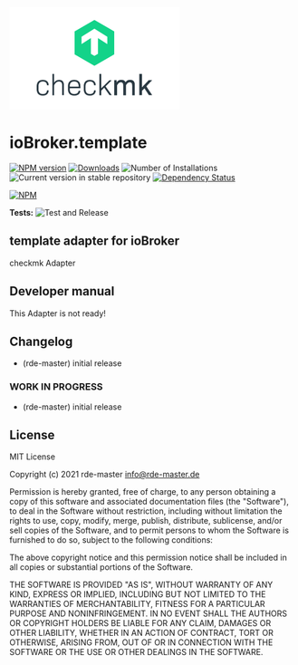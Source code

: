 ![Logo](admin/checkmk_logo.png)
# ioBroker.template

[![NPM version](https://img.shields.io/npm/v/iobroker.template.svg)](https://www.npmjs.com/package/iobroker.template)
[![Downloads](https://img.shields.io/npm/dm/iobroker.template.svg)](https://www.npmjs.com/package/iobroker.template)
![Number of Installations](https://iobroker.live/badges/template-installed.svg)
![Current version in stable repository](https://iobroker.live/badges/template-stable.svg)
[![Dependency Status](https://img.shields.io/david/Author/iobroker.template.svg)](https://david-dm.org/Author/iobroker.template)

[![NPM](https://nodei.co/npm/iobroker.template.png?downloads=true)](https://nodei.co/npm/iobroker.template/)

**Tests:** ![Test and Release](https://github.com/Author/ioBroker.template/workflows/Test%20and%20Release/badge.svg)

## template adapter for ioBroker

checkmk Adapter

## Developer manual
This Adapter is not ready!


## Changelog

* (rde-master) initial release

### **WORK IN PROGRESS**
* (rde-master) initial release

## License
MIT License

Copyright (c) 2021 rde-master <info@rde-master.de>

Permission is hereby granted, free of charge, to any person obtaining a copy
of this software and associated documentation files (the "Software"), to deal
in the Software without restriction, including without limitation the rights
to use, copy, modify, merge, publish, distribute, sublicense, and/or sell
copies of the Software, and to permit persons to whom the Software is
furnished to do so, subject to the following conditions:

The above copyright notice and this permission notice shall be included in all
copies or substantial portions of the Software.

THE SOFTWARE IS PROVIDED "AS IS", WITHOUT WARRANTY OF ANY KIND, EXPRESS OR
IMPLIED, INCLUDING BUT NOT LIMITED TO THE WARRANTIES OF MERCHANTABILITY,
FITNESS FOR A PARTICULAR PURPOSE AND NONINFRINGEMENT. IN NO EVENT SHALL THE
AUTHORS OR COPYRIGHT HOLDERS BE LIABLE FOR ANY CLAIM, DAMAGES OR OTHER
LIABILITY, WHETHER IN AN ACTION OF CONTRACT, TORT OR OTHERWISE, ARISING FROM,
OUT OF OR IN CONNECTION WITH THE SOFTWARE OR THE USE OR OTHER DEALINGS IN THE
SOFTWARE.